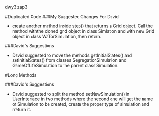dwy3 zap3 

#Duplicated Code
###My Suggested Changes For David
- create another method inside step() that returns a Grid object. Call the method withthe cloned grid object in class Simlation and with new Grid object in class WaTorSimulation, then return.

###David's Suggestions
- David suggested to move the methods getInitialStates() and setInitialStates() from classes SegregationSimulation and GameOfLifeSimulation to the parent class Simulation.

#Long Methods

###David's Suggestions
- David suggested to split the method setNewSimulation() in UserInterface in two methods where the second one will get the name of Simulation to be created, create the proper type of simulation and rreturn it.
